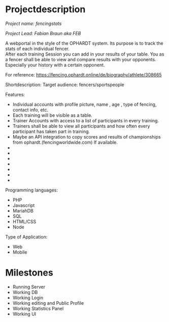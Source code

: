 # Projectdescription
*Project name: fencingstats*

*Project Lead: Fabian Braun aka FEB*

A webportal in the style of the OPHARDT system.
Its purpose is to track the stats of each individual fencer.  
After each training Session you can add in your results of your table.
You as a fencer shall be able to view and compare results with your opponents.
Especially your history with a certain opponent. 

For reference:
https://fencing.ophardt.online/de/biography/athlete/308665

Shortdescription:
Target audience: fencers/sportspeople


Features: 
* Individual accounts with profile picture, name , age , type of fencing, contact info, etc.
* Each training will be visible as a table.
* Trainer Accounts with access to a list of participants in every training.
* Trainers shall be able to view all participants and how often every participant has taken part in training.
* Maybe an API integration to copy scores and results of championships from ophardt.(fencingworldwide.com) If available.
* 
*
*
*
*
*
*

Programming languages:
* PHP
* Javascript
* MariahDB
* SQL
* HTML/CSS
* Node

Type of Application:
* Web
* Mobile

# Milestones
* Running Server
* Working DB
* Working Login
* Working editing and Public Profile
* Working Statistics Panel
* Working UI
